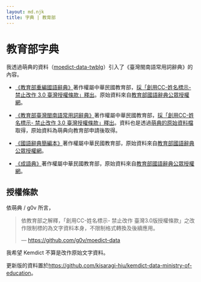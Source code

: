 ```yaml
---
layout: md.njk
title: 字典 | 教育部
---
```


# 教育部字典

我透過萌典的資料（[moedict-data-twblg](https://github.com/g0v/moedict-data-twblg)）引入了《臺灣閩南語常用詞辭典》的內容。

- [《教育部重編國語辭典》](https://dict.revised.moe.edu.tw/)著作權屬中華民國教育部，[採「創用CC-姓名標示- 禁止改作 3.0 臺灣授權條款」釋出](https://language.moe.gov.tw/001/Upload/Files/site_content/M0001/respub/index.html)。原始資料來自[教育部國語辭典公眾授權網](https://language.moe.gov.tw/001/Upload/Files/site_content/M0001/respub/index.html)。

- [《教育部臺灣閩南語常用詞辭典》](https://twblg.dict.edu.tw/)著作權屬中華民國教育部，[採「創用CC-姓名標示- 禁止改作 3.0 臺灣授權條款」釋出](https://twblg.dict.edu.tw/holodict_new/compile1_6_1.jsp)。資料也是透過[萌典的原始資料檔](https://github.com/g0v/moedict-data-twblg)取得，原始資料為萌典向教育部申請後取得。

- [《國語辭典簡編本》](https://dict.concised.moe.edu.tw/)著作權屬中華民國教育部，原始資料來自[教育部國語辭典公眾授權網](https://language.moe.gov.tw/001/Upload/Files/site_content/M0001/respub/index.html)。

- [《成語典》](https://dict.idioms.moe.edu.tw/)著作權屬中華民國教育部，原始資料來自[教育部國語辭典公眾授權網](https://language.moe.gov.tw/001/Upload/Files/site_content/M0001/respub/index.html)。

## 授權條款

依萌典 / g0v 所言，

> 依教育部之解釋，「創用CC-姓名標示- 禁止改作 臺灣3.0版授權條款」之改作限制標的為文字資料本身，不限制格式轉換及後續應用。
>
> — https://github.com/g0v/moedict-data

我希望 Kemdict 不算是改作原始文字資料。

更新版的資料置於<https://github.com/kisaragi-hiu/kemdict-data-ministry-of-education>。
